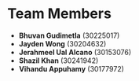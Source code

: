 # Team Members

- **Bhuvan Gudimetla** (30225017)
- **Jayden Wong** (30204632)
- **Jerahmeel Ual Alcano** (30153076)
- **Shazil Khan** (30241942)
- **Vihandu Appuhamy** (30177972)
